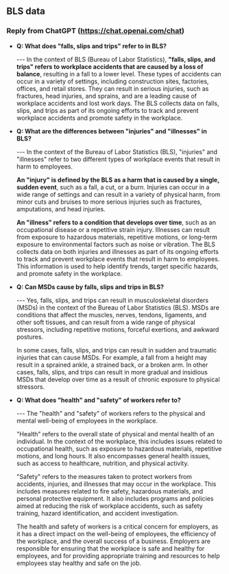 ## BLS data
### Reply from ChatGPT (https://chat.openai.com/chat)
- **Q: What does "falls, slips and trips" refer to in BLS?**

  --- In the context of BLS (Bureau of Labor Statistics), **"falls, slips, and trips" refers to workplace accidents that are caused by a loss of balance**, resulting in a fall to a lower level. These types of accidents can occur in a variety of settings, including construction sites, factories, offices, and retail stores. They can result in serious injuries, such as fractures, head injuries, and sprains, and are a leading cause of workplace accidents and lost work days. The BLS collects data on falls, slips, and trips as part of its ongoing efforts to track and prevent workplace accidents and promote safety in the workplace.

- **Q: What are the differences between "injuries" and "illnesses" in BLS?**

  --- In the context of the Bureau of Labor Statistics (BLS), "injuries" and "illnesses" refer to two different types of workplace events that result in harm to employees.
  
  **An "injury" is defined by the BLS as a harm that is caused by a single, sudden event**, such as a fall, a cut, or a burn. Injuries can occur in a wide range of settings and can result in a variety of physical harm, from minor cuts and bruises to more serious injuries such as fractures, amputations, and head injuries.
  
  **An "illness" refers to a condition that develops over time**, such as an occupational disease or a repetitive strain injury. Illnesses can result from exposure to hazardous materials, repetitive motions, or long-term exposure to environmental factors such as noise or vibration.
  The BLS collects data on both injuries and illnesses as part of its ongoing efforts to track and prevent workplace events that result in harm to employees. This information is used to help identify trends, target specific hazards, and promote safety in the workplace.

- **Q: Can MSDs cause by falls, slips and trips in BLS?**

  --- Yes, falls, slips, and trips can result in musculoskeletal disorders (MSDs) in the context of the Bureau of Labor Statistics (BLS). MSDs are conditions that affect the muscles, nerves, tendons, ligaments, and other soft tissues, and can result from a wide range of physical stressors, including repetitive motions, forceful exertions, and awkward postures.
  
  In some cases, falls, slips, and trips can result in sudden and traumatic injuries that can cause MSDs. For example, a fall from a height may result in a sprained ankle, a strained back, or a broken arm. In other cases, falls, slips, and trips can result in more gradual and insidious MSDs that develop over time as a result of chronic exposure to physical stressors.

- **Q: What does "health" and "safety" of workers refer to?**
  
   --- The "health" and "safety" of workers refers to the physical and mental well-being of employees in the workplace.
  
  "Health" refers to the overall state of physical and mental health of an individual. In the context of the workplace, this includes issues related to occupational health, such as exposure to hazardous materials, repetitive motions, and long hours. It also encompasses general health issues, such as access to healthcare, nutrition, and physical activity.
  
  "Safety" refers to the measures taken to protect workers from accidents, injuries, and illnesses that may occur in the workplace. This includes measures related to fire safety, hazardous materials, and personal protective equipment. It also includes programs and policies aimed at reducing the risk of workplace accidents, such as safety training, hazard identification, and accident investigation.
  
  The health and safety of workers is a critical concern for employers, as it has a direct impact on the well-being of employees, the efficiency of the workplace, and the overall success of a business. Employers are responsible for ensuring that the workplace is safe and healthy for employees, and for providing appropriate training and resources to help employees stay healthy and safe on the job.

